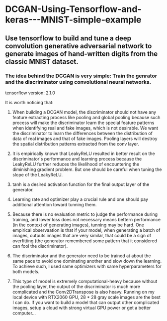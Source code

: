 # DCGAN-Using-Tensorflow-and-keras---MNIST-simple-example
## Use tensorflow to build and tune a deep convolution generative adversarial network to generate images of hand-written digits from the classic MNIST dataset.
### The idea behind the DCGAN is very simple: Train the genrator and the discriminator using convolutional neural networks.

tensorflow version: 2.1.0

It is worth noticing that:<br>
1. When building a DCGAN model, the discriminator should not have any feature extracting process like pooling and global pooling because such process will make the discriminator learn the special feature patterns when identifying real and fake images, which is not desirable. We want the discriminator to learn the differences between the distribution of data of real images and that of fake images. Pooling layers will destroy the spatial distribution patterns extracted from the conv layer.

2. It is empirically known that LeakyReLU resulted in better result on the discriminator's performance and learning process because the LeakyReLU further reduces the likelihood of encountering the diminishing gradient problem. But one should be careful when tuning the slope of the LeakyReLU.

3. tanh is a desired activation function for the final output layer of the generator.

4. Learning rate and optimizer play a crucial rule and one should pay additional attention toward tunning them.

5. Because there is no evaluation metric to judge the performance during training, and lower loss does not necessary means bettern performance (in the context of generating images), tunning may be hard. One empirical observaation is that if your model, when generating a batch of images, outputs images that are very similar, that could be a sign of overfitting (the generator remembered some pattern that it considered can fool the discriminator).

6. The discriminator and the generator need to be trained at about the same pace to avoid one dominating another and slow down the learning. To achieve such, I used same optimizers with same hyperparameters for both models.

7. This type of model is extremely computational-heavy because without the pooling layer, the output of the discriminator is much more complicated and the Conv2DTranspose is also heavy. Running on my local device with RTX2060 GPU, 28 * 28 gray scale images are the best I can do. If you want to build a model that can output other complicated images, setup a cloud with strong virtual GPU power or get a better computer...
